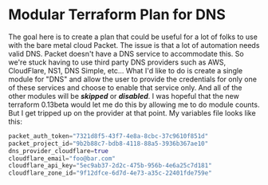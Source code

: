 # Modular Terraform Plan for DNS
The goal here is to create a plan that could be useful for a lot of folks to use with the bare metal cloud Packet. The issue is that a lot of automation needs valid DNS. Packet doesn't have a DNS service to accommodate this. So we're stuck having to use third party DNS providers such as AWS, CloudFlare, NS1, DNS Simple, etc... What I'd like to do is create a single module for "DNS" and allow the user to provide the credentials for only one of these services and choose to enable that service only. And all of the other modules will be ***skipped*** or ***disabled***. I was hopeful that the new terraform 0.13beta would let me do this by allowing me to do module counts. But I get tripped up on the provider at that point. 
My variables file looks like this:
```terraform
packet_auth_token="7321d8f5-43f7-4e8a-8cbc-37c9610f851d"  
packet_project_id="9b2b88c7-bdb8-4118-88a5-3936b367ae10"  
dns_provider_cloudflare=true  
cloudflare_email="foo@bar.com"  
cloudflare_api_key="5ec9ab37-2d2c-475b-956b-4e6a25c7d181"  
cloudflare_zone_id="9f12dfce-6d7d-4e73-a35c-22401fde759e"
```
